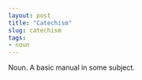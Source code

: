 ```yaml
---
layout: post
title: "Catechism"
slug: catechism
tags:
- noun
---
```


Noun. A basic manual in some subject.
